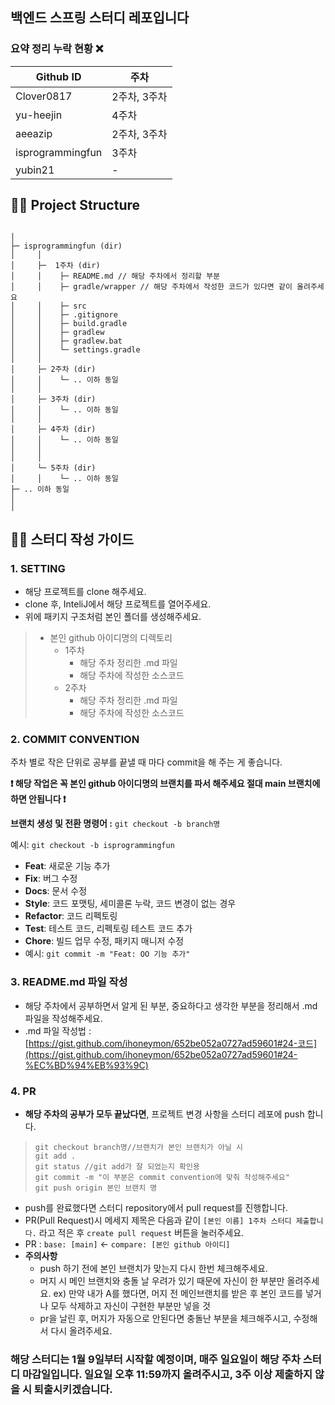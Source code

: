 ## **백엔드 스프링 스터디 레포입니다**

### 요약 정리 누락 현황 ❌

| Github ID | 주차 |
| --- | --- |
| Clover0817 | 2주차, 3주차 |
| yu-heejin | 4주차 |
| aeeazip | 2주차, 3주차 |
| isprogrammingfun | 3주차 |
| yubin21 | - |

## ✍🏻 Project Structure
```

│
├─ isprogrammingfun (dir)
│     │ 
│     ├─  1주차 (dir) 
│     │    ├─ README.md // 해당 주차에서 정리할 부분
│     │    ├─ gradle/wrapper // 해당 주차에서 작성한 코드가 있다면 같이 올려주세요
│     │    ├─ src
│     │    ├─ .gitignore
│     │    ├─ build.gradle
│     │    ├─ gradlew
│     │    ├─ gradlew.bat
│     │    └─ settings.gradle
│     │
│     ├─ 2주차 (dir)
│     │    └─ .. 이하 동일
│     │
│     ├─ 3주차 (dir)
│     │    └─ .. 이하 동일
│     │
│     ├─ 4주차 (dir)
│     │    └─ .. 이하 동일
│     │
│     │
│     └─ 5주차 (dir)
│     │    └─ .. 이하 동일
├─ .. 이하 동일
│ 
│
```
## ✍🏻 스터디 작성 가이드

### 1. SETTING

- 해당 프로젝트를 clone 해주세요.
- clone 후, InteliJ에서 해당 프로젝트를 열어주세요.
- 위에 패키지 구조처럼 본인 폴더를 생성해주세요.


> - 본인 github 아이디명의 디렉토리
>     - 1주차
>         - 해당 주차 정리한 .md 파일
>         - 해당 주차에 작성한 소스코드
>     - 2주차
>         - 해당 주차 정리한 .md 파일
>         - 해당 주차에 작성한 소스코드

### 2. COMMIT CONVENTION

주차 별로 작은 단위로 공부를 끝낼 때 마다 commit을 해 주는 게 좋습니다. 

**❗ 해당 작업은 꼭 본인 github 아이디명의 브랜치를 파서 해주세요 절대 main 브랜치에 하면 안됩니다 ❗**  

**브랜치 생성 및 전환 명령어 :** `git checkout -b branch명` 

예시: `git checkout -b isprogrammingfun`

- **Feat**: 새로운 기능 추가
- **Fix**: 버그 수정
- **Docs**: 문서 수정
- **Style**: 코드 포맷팅, 세미콜론 누락, 코드 변경이 없는 경우
- **Refactor**: 코드 리펙토링
- **Test**: 테스트 코드, 리펙토링 테스트 코드 추가
- **Chore**: 빌드 업무 수정, 패키지 매니저 수정
- 예시: `git commit -m "Feat: OO 기능 추가"`

### 3. README.md 파일 작성

- 해당 주차에서 공부하면서 알게 된 부분, 중요하다고 생각한 부분을 정리해서 .md 파일을 작성해주세요.
- .md 파일 작성법 : [https://gist.github.com/ihoneymon/652be052a0727ad59601#24-코드](https://gist.github.com/ihoneymon/652be052a0727ad59601#24-%EC%BD%94%EB%93%9C)

### 4. PR

- **해당 주차의 공부가 모두 끝났다면**, 프로젝트 변경 사항을 스터디 레포에 push 합니다.

> `git checkout branch명//브랜치가 본인 브랜치가 아닐 시`</br>
`git add .` </br>
`git status //git add가 잘 되었는지 확인용` </br>
`git commit -m "이 부분은 commit convention에 맞춰 작성해주세요"` </br>
`git push origin 본인 브랜치 명` </br>
> 
- push를 완료했다면 스터디 repository에서 pull request를 진행합니다.
- PR(Pull Request)시 메세지 제목은 다음과 같이 `[본인 이름] 1주차 스터디 제출합니다.` 라고 적은 후 `create pull request` 버튼을 눌러주세요.
- PR : `base: [main]` <- `compare: [본인 github 아이디]`
- **주의사항**
    - push 하기 전에 본인 브랜치가 맞는지 다시 한번 체크해주세요.
    - 머지 시 메인 브랜치와 충돌 날 우려가 있기 때문에 자신이 한 부분만 올려주세요.
    ex) 만약 내가 A를 했다면, 머지 전 메인브랜치를 받은 후 본인 코드를 넣거나 모두 삭제하고 자신이 구현한 부분만 넣을 것
    - pr을 날린 후, 머지가 자동으로 안된다면 충돌난 부분을 체크해주시고, 수정해서 다시 올려주세요.

### 해당 스터디는 1월 9일부터 시작할 예정이며, 매주 일요일이 해당 주차 스터디 마감일입니다.  일요일 오후 11:59까지 올려주시고, 3주 이상 제출하지 않을 시 퇴출시키겠습니다.
